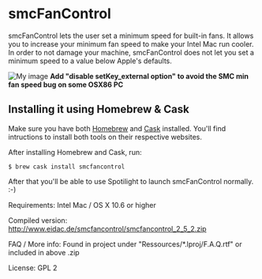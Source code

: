 # smcFanControl

smcFanControl lets the user set a minimum speed for built-in fans. It allows you to increase your minimum fan speed to make your Intel Mac run cooler. In order to not damage your machine, smcFanControl does not let you set a minimum speed to a value below Apple's defaults.

![My image](https://dl.dropboxusercontent.com/u/10430797/smcFanControl_screenshot.png)
**Add "disable setKey_external option" to avoid the SMC min fan speed bug on some OSX86 PC**

## Installing it using Homebrew & Cask

Make sure you have both [Homebrew](http://brew.sh/) and [Cask](http://caskroom.io/) installed. You'll find intructions to install both tools on their respective websites.

After installing Homebrew and Cask, run:

```
$ brew cask install smcfancontrol
```

After that you'll be able to use Spotilight to launch smcFanControl normally. :-)


Requirements: Intel Mac / OS X 10.6 or higher 


Compiled version: http://www.eidac.de/smcfancontrol/smcfancontrol_2_5_2.zip

FAQ / More info: Found in project under "Ressources/*.lproj/F.A.Q.rtf" or included in above .zip

License: GPL 2
